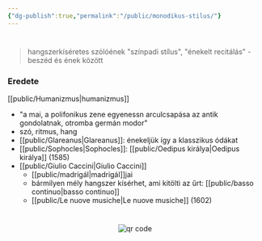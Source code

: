 ```yaml
---
{"dg-publish":true,"permalink":"/public/monodikus-stilus/"}
---
```


#

> hangszerkíséretes szólóének
> "színpadi stílus", "énekelt recitálás" - beszéd és ének között

### Eredete
[[public/Humanizmus\|humanizmus]]
- "a mai, a polifonikus zene egyenessn arculcsapása az antik gondolatnak, otromba germán modor"
- szó, ritmus, hang
- [[public/Glareanus\|Glareanus]]: énekeljük így a klasszikus ódákat
- [[public/Sophocles\|Sophocles]]: [[public/Oedipus királya\|Oedipus királya]] (1585)
- [[public/Giulio Caccini\|Giulio Caccini]]
	- [[public/madrigál\|madrigál]]jai
	- bármilyen mély hangszer kísérhet, ami kitölti az űrt: [[public/basso continuo\|basso continuo]]
	- [[public/Le nuove musiche\|Le nuove musiche]] (1602)




#
<p style="text-align: center;"><img src="https://chart.googleapis.com/chart?cht=qr&chl=https://notes.andrasdenes.com/monodikus-stilus&chs=180x180&choe=UTF-8&chld=L|2" alt="qr code"></p>

